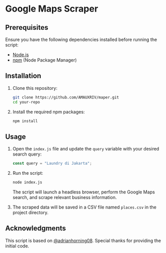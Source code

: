 # Google Maps Scraper

## Prerequisites

Ensure you have the following dependencies installed before running the script:

- [Node.js](https://nodejs.org/)
- [npm](https://www.npmjs.com/) (Node Package Manager)

## Installation

1. Clone this repository:

    ```bash
    git clone https://github.com/AMAUXRIV/maper.git
    cd your-repo
    ```

2. Install the required npm packages:

    ```bash
    npm install
    ```

## Usage

1. Open the `index.js` file and update the `query` variable with your desired search query:

    ```javascript
    const query = "Laundry di Jakarta";
    ```

2. Run the script:

    ```bash
    node index.js
    ```

    The script will launch a headless browser, perform the Google Maps search, and scrape relevant business information.

3. The scraped data will be saved in a CSV file named `places.csv` in the project directory.

## Acknowledgments

This script is based on [@adrianhorning08](https://gist.github.com/adrianhorning08/dd72c19670b488ac5b42ec292a6d158a). Special thanks for providing the initial code.
